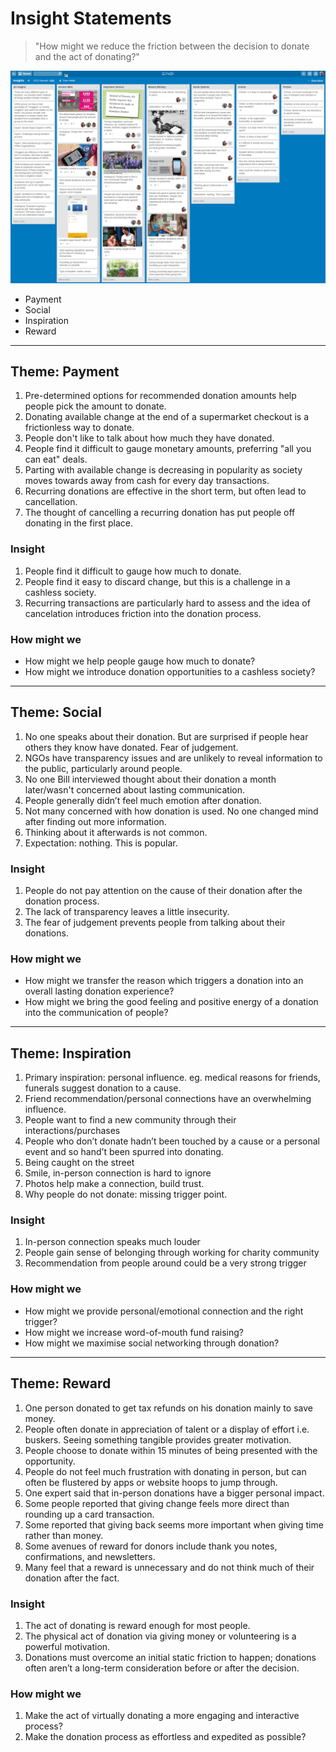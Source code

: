 # Insight Statements

> "How might we reduce the friction between the decision to donate and the act of donating?"

![img](trello_board.png)

* Payment
* Social
* Inspiration
* Reward

---

## Theme: Payment

1. Pre-determined options for recommended donation amounts help people pick the
   amount to donate.
2. Donating available change at the end of a supermarket checkout is
   a frictionless way to donate.
3. People don't like to talk about how much they have donated.
4. People find it difficult to gauge monetary amounts, preferring "all you can
   eat" deals.
5. Parting with available change is decreasing in popularity as society moves
   towards away from cash for every day transactions.
6. Recurring donations are effective in the short term, but often lead to
   cancellation.
7. The thought of cancelling a recurring donation has put people off donating
   in the first place.

### Insight

1. People find it difficult to gauge how much to donate.
2. People find it easy to discard change, but this is a challenge in a cashless
   society.
3. Recurring transactions are particularly hard to assess and the idea of
   cancelation introduces friction into the donation process.

### How might we

* How might we help people gauge how much to donate?
* How might we introduce donation opportunities to a cashless society?

---

## Theme: Social

1. No one speaks about their donation. But are surprised if people hear others they know have donated. Fear of judgement.
2. NGOs have transparency issues and are unlikely to reveal information to the public, particularly around people.
3. No one Bill interviewed thought about their donation a month later/wasn't concerned about lasting communication.
4. People generally didn’t feel much emotion after donation.
5. Not many concerned with how donation is used. No one changed mind after finding out more information.
6. Thinking about it afterwards is not common.
7. Expectation: nothing. This is popular.

### Insight

1. People do not pay attention on the cause of their donation after the donation process.
2. The lack of transparency leaves a little insecurity.
3. The fear of judgement prevents people from talking about their donations.

### How might we

* How might we transfer the reason which triggers a donation into an overall lasting donation experience?
* How might we bring the good feeling and positive energy of a donation into the communication of people?

---

## Theme: Inspiration

1. Primary inspiration: personal influence. eg. medical reasons for friends, funerals suggest donation to a cause.
2. Friend recommendation/personal connections have an overwhelming influence.
3. People want to find a new community through their interactions/purchases
4. People who don’t donate hadn’t been touched by a cause or a personal event and so hand’t been spurred into donating.
5. Being caught on the street
6. Smile, in-person connection is hard to ignore
7. Photos help make a connection, build trust.
8. Why people do not donate: missing trigger point.

### Insight

1. In-person connection speaks much louder
2. People gain sense of belonging through working for charity community
3. Recommendation from people around could be a very strong trigger

### How might we

* How might we provide personal/emotional connection and the right trigger?
* How might we increase word-of-mouth fund raising?
* How might we maximise social networking through donation?

---

## Theme: Reward

1. One person donated to get tax refunds on his donation mainly to save money.
2. People often donate in appreciation of talent or a display of effort i.e. buskers. Seeing something tangible provides greater motivation.
3. People choose to donate within 15 minutes of being presented with the opportunity.
4. People do not feel much frustration with donating in person, but can often be flustered by apps or website hoops to jump through.
5. One expert said that in-person donations have a bigger personal impact.
6. Some people reported that giving change feels more direct than rounding up a card transaction.
7. Some reported that giving back seems more important when giving time rather than money.
8. Some avenues of reward for donors include thank you notes, confirmations, and newsletters.
9. Many feel that a reward is unnecessary and do not think much of their donation after the fact.

### Insight

1. The act of donating is reward enough for most people.
2. The physical act of donation via giving money or volunteering is a powerful motivation.
3. Donations must overcome an initial static friction to happen; donations often aren’t a long-term consideration before or after the decision.

### How might we

1. Make the act of virtually donating a more engaging and interactive process?
2. Make the donation process as effortless and expedited as possible?
